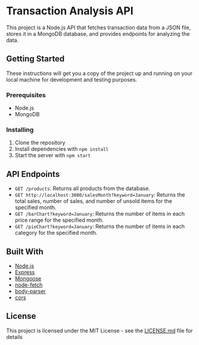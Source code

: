 # Transaction Analysis API

This project is a Node.js API that fetches transaction data from a JSON file, stores it in a MongoDB database, and provides endpoints for analyzing the data.

## Getting Started

These instructions will get you a copy of the project up and running on your local machine for development and testing purposes.

### Prerequisites

- Node.js
- MongoDB

### Installing

1. Clone the repository
2. Install dependencies with `npm install`
3. Start the server with `npm start`

## API Endpoints

- `GET /products`: Returns all products from the database.
- `GET http://localhost:3000/salesMonth?keyword=January`: Returns the total sales, number of sales, and number of unsold items for the specified month.
- `GET /barChart?keyword=January`: Returns the number of items in each price range for the specified month.
- `GET /pieChart?keyword=January`: Returns the number of items in each category for the specified month.

## Built With

- [Node.js](https://nodejs.org/)
- [Express](https://expressjs.com/)
- [Mongoose](https://mongoosejs.com/)
- [node-fetch](https://www.npmjs.com/package/node-fetch)
- [body-parser](https://www.npmjs.com/package/body-parser)
- [cors](https://www.npmjs.com/package/cors)

## License

This project is licensed under the MIT License - see the [LICENSE.md](LICENSE.md) file for details
